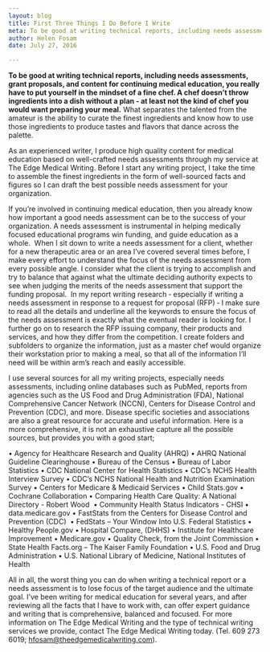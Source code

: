 ```yaml
---
layout: blog
title: First Three Things I Do Before I Write
meta: To be good at writing technical reports, including needs assessments, grant proposals, and content for continuing medical education, you really have to put yourself in the mindset of a fine chef.
author: Helen Fosam
date: July 27, 2016

---
```

**To be good at writing technical reports, including needs assessments, grant proposals, and content for continuing medical education, you really have to put yourself in the mindset of a fine chef. A chef doesn’t throw ingredients into a dish without a plan ‑ at least not the kind of chef you would want preparing your meal.** What separates the talented from the amateur is the ability to curate the finest ingredients and know how to use those ingredients to produce tastes and flavors that dance across the palette. 

As an experienced writer, I produce high quality content for medical education based on well-crafted needs assessments through my service at The Edge Medical Writing. Before I start any writing project, I take the time to assemble the finest ingredients in the form of well-sourced facts and figures so I can draft the best possible needs assessment for your organization.

If you’re involved in continuing medical education, then you already know how important a good needs assessment can be to the success of your organization. A needs assessment is instrumental in helping medically focused educational programs win funding, and guide education as a whole.  When I sit down to write a needs assessment for a client, whether for a new therapeutic area or an area I’ve covered several times before, I make every effort to understand the focus of the needs assessment from every possible angle. I consider what the client is trying to accomplish and try to balance that against what the ultimate deciding authority expects to see when judging the merits of the needs assessment that support the funding proposal.  In my report writing research ‑ especially if writing a needs assessment in response to a request for proposal (RFP) ‑ I make sure to read all the details and underline all the keywords to ensure the focus of the needs assessment is exactly what the eventual reader is looking for. I further go on to research the RFP issuing company, their products and services, and how they differ from the competition. I create folders and subfolders to organize the information, just as a master chef would organize their workstation prior to making a meal, so that all of the information I’ll need will be within arm’s reach and easily accessible.

I use several sources for all my writing projects, especially needs assessments, including online databases such as PubMed, reports from agencies such as the US Food and Drug Administration (FDA), National Comprehensive Cancer Network (NCCN), Centers for Disease Control and Prevention (CDC), and more. Disease specific societies and associations are also a great resource for accurate and useful information. Here is a more comprehensive, it is not an exhaustive capture all the possible sources, but provides you with a good start;

•	Agency for Healthcare Research and Quality (AHRQ)
•	AHRQ National Guideline Clearinghouse
•	Bureau of the Census
•	Bureau of Labor Statistics
•	CDC National Center for Health Statistics
•	CDC’s NCHS Health Interview Survey
•	CDC’s NCHS National Health and Nutrition Examination Survey
•	Centers for Medicare & Medicaid Services
•	Child Stats.gov
•	Cochrane Collaboration
•	Comparing Health Care Quality: A National Directory - Robert Wood 
•	Community Health Status Indicators - CHSI
•	data.medicare.gov
•	FastStats from the Centers for Disease Control and Prevention (CDC) 
•	FedStats – Your Window Into U.S. Federal Statistics
•	Healthy People.gov
•	Hospital Compare, (DHHS)
•	Institute for Healthcare Improvement
•	Medicare.gov 
•	Quality Check, from the Joint Commission
•	State Health Facts.org – The Kaiser Family Foundation
•	U.S. Food and Drug Administration
•	U.S. National Library of Medicine, National Institutes of Health

All in all, the worst thing you can do when writing a technical report or a needs assessment is to lose focus of the target audience and the ultimate goal. I’ve been writing for medical education for several years, and after reviewing all the facts that I have to work with, can offer expert guidance and writing that is comprehensive, balanced and focused. For more information on The Edge Medical Writing and the type of technical writing services we provide, contact The Edge Medical Writing today. (Tel. 609 273 6019; hfosam@theedgemedicalwriting.com).
